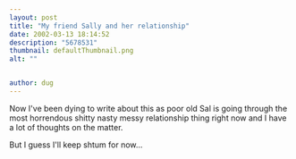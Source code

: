 ```yaml
---
layout: post
title: "My friend Sally and her relationship"
date: 2002-03-13 18:14:52
description: "5678531"
thumbnail: defaultThumbnail.png
alt: ""


author: dug
---
```


<p>Now I've been dying to write about this as poor old Sal is going through the most horrendous shitty nasty messy relationship thing right now and I have a lot of thoughts on the matter.</p>

<p>But I guess I'll keep shtum for now...</p>

